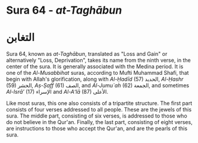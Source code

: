 # Sura 64 - _at-Taghābun_

# التغابن

Sura 64, known as _at-Taghābun_, translated as "Loss and Gain" or alternatively "Loss, Deprivation",  takes its name from the ninth verse, in the center of the sura. It is generally associated with the Medina period. It is one of the _Al-Musabbihat_ suras, according to Mufti Muhammad Shafi, that begin with Allah's glorification, along with _Al-Ḥadīd_ \(57\) الحديد, _Al-Ḥashr_ \(59\) الحشر, _Aṣ-Ṣaff_ \(61\) الصف, and _Al-Jumu\`ah_ \(62\) الجمعة, and sometimes _Al-Isrāʼ_ \(17\) الإسراء and _Al-Aʻlā_ \(87\) الأعلى.

Like most suras, this one also consists of a tripartite structure. The first part consists of four verses addressed to all people. These are the jewels of this sura. The middle part, consisting of six verses, is addressed to those who do not believe in the Qur'an. Finally, the last part, consisting of eight verses, are instructions to those who accept the Qur'an, and are the pearls of this sura.



